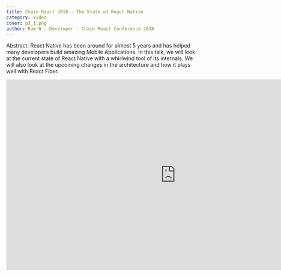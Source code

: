 ```yaml
---
title: Chain React 2018 - The State of React Native
category: Video
cover: p3_1.png
author: Ram N - Developer - Chain React Conference 2018
---
```


Abstract: React Native has been around for almost 5 years and has helped many developers build amazing Mobile Applications. In this talk, we will look at the current state of React Native with a whirlwind tool of its internals. We will also look at the upcoming changes in the architecture and how it plays well with React Fiber.

<iframe width="901" height="507" src="https://www.youtube.com/embed/83ffAY-CmL4?list=LLTOPPQZI24JzP2-UX4gN0sg" frameborder="0" allow="autoplay; encrypted-media" allowfullscreen></iframe>
